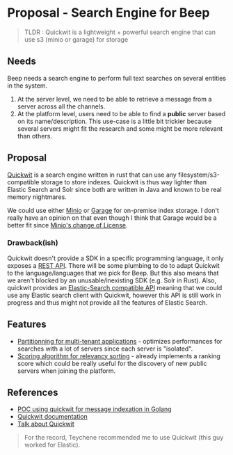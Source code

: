 # Proposal - Search Engine for Beep

> TLDR : Quickwit is a lightweight + powerful search engine that can use s3 (minio or garage) for storage

## Needs

Beep needs a search engine to perform full text searches on several entities in the system.
1. At the server level, we need to be able to retrieve a message from a server across all the channels.
2. At the platform level, users need to be able to find a **public** server based on its name/description. This use-case is a little bit trickier because several servers might fit the research and some might be more relevant than others.

## Proposal

[Quickwit](https://quickwit.io/) is a search engine written in rust that can use any filesystem/s3-compatible storage to store indexes. Quickwit is thus way lighter than Elastic Search and Solr since both are written in Java and known to be real memory nightmares.

We could use either [Minio](https://github.com/minio/minio) or [Garage](https://github.com/deuxfleurs-org/garage) for on-premise index storage. I don't really have an opinion on that even though I think that Garage would be a better fit since [Minio's change of License](https://min.io/compliance).

### Drawback(ish)

Quickwit doesn't provide a SDK in a specific programming language, it only exposes a [REST API](https://quickwit.io/docs/reference/rest-api). There will be some plumbing to do to adapt Quickwit to the language/languages that we pick for Beep. But this also means that we aren't blocked by an unusable/inexisting SDK (e.g. Solr in Rust). Also, quickwit provides an [Elastic-Search compatible API](https://quickwit.io/docs/reference/es_compatible_api) meaning that we could use any Elastic search client with Quickwit, however this API is still work in progress and thus might not provide all the features of Elastic Search.


## Features

- [Partitionning for multi-tenant applications](https://quickwit.io/docs/overview/concepts/querying#partitioning) - optimizes performances for searches with a lot of servers since each server is "isolated".
- [Scoring algorithm for relevancy sorting](https://quickwit.io/docs/overview/concepts/querying#scoring) - already implements a ranking score which could be really useful for the discovery of new public servers when joining the platform.

## References

- [POC using quickwit for message indexation in Golang](https://github.com/Courtcircuits/tad-beep/tree/main/pocs/inter-service/messages/infrastructure/quickwit)
- [Quickwit documentation](https://quickwit.io/docs/get-started/quickstart)
- [Talk about Quickwit](https://www.youtube.com/watch?v=s_C8O5ecZBE)

> For the record, Teychene recommended me to use Quickwit (this guy worked for Elastic).
